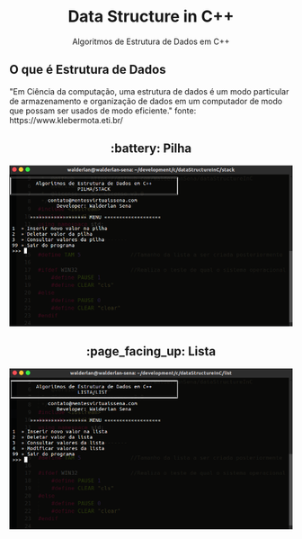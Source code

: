 <h1 align="center">Data Structure in C++</h1>
<p align="center">Algoritmos de Estrutura de Dados em C++</p>

<h2>O que é Estrutura de Dados</h2>
<p aling="center">
  "Em Ciência da computação, uma estrutura de dados é um modo particular de armazenamento e organização de dados em um computador de modo que possam ser usados de modo eficiente." fonte: https://www.klebermota.eti.br/
</p>
<a align="center">
  <h2>:battery: Pilha</h2>
  <img src="https://github.com/WalderlanSena/dataStructureInC/blob/master/imagens/pilha.png">
</a>

<a align="center">
  <h2>:page_facing_up: Lista</h2>
  <img src="https://github.com/WalderlanSena/dataStructureInC/blob/master/imagens/lista.png">
</a>
